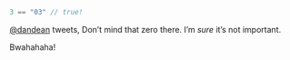 ``` javascript
3 == "03" // true!
```

[@dandean](http://twitter.com/dandean) tweets, Don’t mind that zero there. I’m _sure_ it’s not important.

Bwahahaha!
